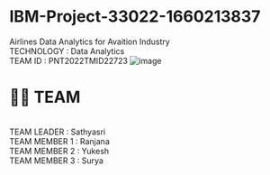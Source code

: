 # IBM-Project-33022-1660213837
Airlines Data Analytics for Avaition Industry<br>
TECHNOLOGY : Data Analytics<br>
TEAM ID : PNT2022TMID22723
![image](https://user-images.githubusercontent.com/82028817/198535002-65f35b3d-d3ce-40e1-88de-12d70706a337.png)
<br>
# 👨‍🎓 TEAM 
<br>TEAM LEADER : Sathyasri
<br>TEAM MEMBER 1 : Ranjana
<br>TEAM MEMBER 2 : Yukesh
<br>TEAM MEMBER 3 : Surya
